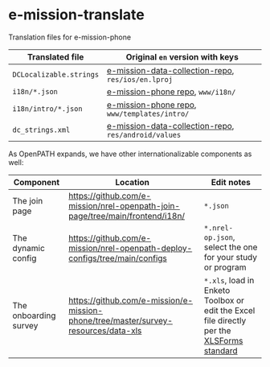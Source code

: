 # e-mission-translate
Translation files for e-mission-phone

| Translated file | Original `en` version with keys |
| ----------------| --------------------------------|
| `DCLocalizable.strings` | [e-mission-data-collection-repo](https://github.com/e-mission/e-mission-data-collection/), `res/ios/en.lproj` |
| `i18n/*.json` | [e-mission-phone repo](https://github.com/e-mission/e-mission-phone/), `www/i18n/` |
| `i18n/intro/*.json` | [e-mission-phone repo](https://github.com/e-mission/e-mission-phone/), `www/templates/intro/` |
| `dc_strings.xml` | [e-mission-data-collection-repo](https://github.com/e-mission/e-mission-data-collection/), `res/android/values` |

As OpenPATH expands, we have other internationalizable components as well:

| Component | Location | Edit notes |
|------|------|-------|
| The join page | https://github.com/e-mission/nrel-openpath-join-page/tree/main/frontend/i18n/  | `*.json` |
| The dynamic config | https://github.com/e-mission/nrel-openpath-deploy-configs/tree/main/configs | `*.nrel-op.json`, select the one for your study or program |
| The onboarding survey | https://github.com/e-mission/e-mission-phone/tree/master/survey-resources/data-xls | `*.xls`, load in Enketo Toolbox or edit the Excel file directly per the [XLSForms standard](https://xlsform.org/en/) | 
